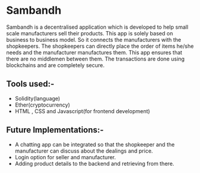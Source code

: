 # Sambandh
Sambandh is a decentralised application which is developed to help small scale manufacturers sell their products.
This app is solely based on business to business model. So it connects the manufacturers with the shopkeepers.
The shopkeepers can directly place the order of items he/she needs and the manufacturer manufactures them.
This app ensures that there are no middlemen between them.
The transactions are done using blockchains and are completely secure.

## Tools used:-
* Solidity(language)
* Ether(cryptocurrency)
* HTML , CSS and Javascript(for frontend development) 


## Future Implementations:-
* A chatting app can be integrated so that the shopkeeper and the manufacturer can discuss about the dealings and price.
* Login option for seller and manufacturer.
* Adding product details to the backend and retrieving from there.
